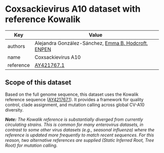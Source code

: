 # Coxsackievirus A10 dataset with reference Kowalik

| Key                  | Value                                                                 |
|----------------------|-----------------------------------------------------------------------|
| authors              | Alejandra González-Sánchez, [Emma B. Hodcroft](http://emmahodcroft.com/), [ENPEN](https://escv.eu/european-non-polio-enterovirus-network-enpen/)                               |
| name                 | Coxsackievirus A10                                                       |
| reference  | [AY421767.1](https://www.ncbi.nlm.nih.gov/nuccore/AY421767.1)         |


## Scope of this dataset

Based on the full genome sequence, this dataset uses the Kowalik reference sequence ([AY421767.1](https://www.ncbi.nlm.nih.gov/nuccore/AY421767.1)). It provides a framework for quality control, clade assignment, and mutation calling across global CV-A10 diversity.

***Note:** The Kowalik reference is substantially diverged from currently circulating strains. This is common for many enterovirus datasets, in contrast to some other virus datasets (e.g., seasonal influenza) where the reference is updated more frequently to match recent sequences. For this reason, two alternative references are supplied (Static Inferred Root, Tree Root) for mutation calling.*

